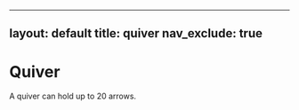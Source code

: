 
---
layout: default
title: quiver
nav_exclude: true
---

# Quiver

A quiver can hold up to 20 arrows. 

